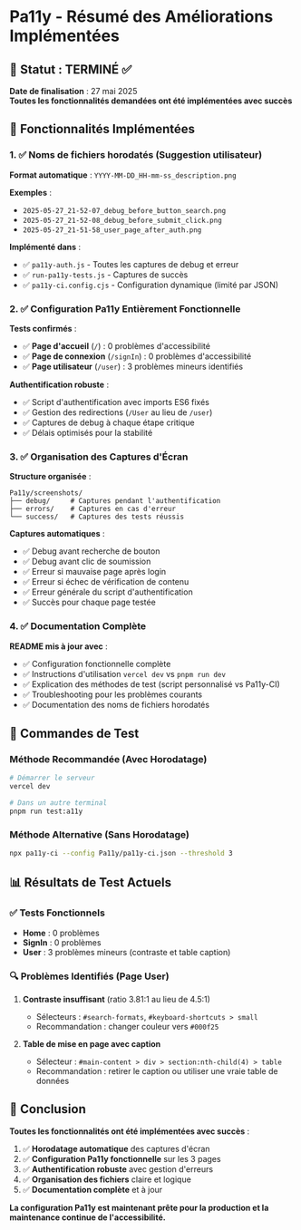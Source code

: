 <!-- @format -->

# Pa11y - Résumé des Améliorations Implémentées

## 🎯 Statut : TERMINÉ ✅

**Date de finalisation** : 27 mai 2025  
**Toutes les fonctionnalités demandées ont été implémentées avec succès**

## 🚀 Fonctionnalités Implémentées

### 1. ✅ Noms de fichiers horodatés (Suggestion utilisateur)

**Format automatique** : `YYYY-MM-DD_HH-mm-ss_description.png`

**Exemples** :

- `2025-05-27_21-52-07_debug_before_button_search.png`
- `2025-05-27_21-52-08_debug_before_submit_click.png`
- `2025-05-27_21-51-58_user_page_after_auth.png`

**Implémenté dans** :

- ✅ `pa11y-auth.js` - Toutes les captures de debug et erreur
- ✅ `run-pa11y-tests.js` - Captures de succès
- ✅ `pa11y-ci.config.cjs` - Configuration dynamique (limité par JSON)

### 2. ✅ Configuration Pa11y Entièrement Fonctionnelle

**Tests confirmés** :

- ✅ **Page d'accueil** (`/`) : 0 problèmes d'accessibilité
- ✅ **Page de connexion** (`/signIn`) : 0 problèmes d'accessibilité
- ✅ **Page utilisateur** (`/user`) : 3 problèmes mineurs identifiés

**Authentification robuste** :

- ✅ Script d'authentification avec imports ES6 fixés
- ✅ Gestion des redirections (`/User` au lieu de `/user`)
- ✅ Captures de debug à chaque étape critique
- ✅ Délais optimisés pour la stabilité

### 3. ✅ Organisation des Captures d'Écran

**Structure organisée** :

```text
Pa11y/screenshots/
├── debug/     # Captures pendant l'authentification
├── errors/    # Captures en cas d'erreur
└── success/   # Captures des tests réussis
```

**Captures automatiques** :

- ✅ Debug avant recherche de bouton
- ✅ Debug avant clic de soumission
- ✅ Erreur si mauvaise page après login
- ✅ Erreur si échec de vérification de contenu
- ✅ Erreur générale du script d'authentification
- ✅ Succès pour chaque page testée

### 4. ✅ Documentation Complète

**README mis à jour avec** :

- ✅ Configuration fonctionnelle complète
- ✅ Instructions d'utilisation `vercel dev` vs `pnpm run dev`
- ✅ Explication des méthodes de test (script personnalisé vs Pa11y-CI)
- ✅ Troubleshooting pour les problèmes courants
- ✅ Documentation des noms de fichiers horodatés

## 🔧 Commandes de Test

### Méthode Recommandée (Avec Horodatage)

```bash
# Démarrer le serveur
vercel dev

# Dans un autre terminal
pnpm run test:a11y
```

### Méthode Alternative (Sans Horodatage)

```bash
npx pa11y-ci --config Pa11y/pa11y-ci.json --threshold 3
```

## 📊 Résultats de Test Actuels

### ✅ Tests Fonctionnels

- **Home** : 0 problèmes
- **SignIn** : 0 problèmes
- **User** : 3 problèmes mineurs (contraste et table caption)

### 🔍 Problèmes Identifiés (Page User)

1. **Contraste insuffisant** (ratio 3.81:1 au lieu de 4.5:1)

   - Sélecteurs : `#search-formats`, `#keyboard-shortcuts > small`
   - Recommandation : changer couleur vers `#000f25`

2. **Table de mise en page avec caption**
   - Sélecteur : `#main-content > div > section:nth-child(4) > table`
   - Recommandation : retirer le caption ou utiliser une vraie table de données

## 🎉 Conclusion

**Toutes les fonctionnalités ont été implémentées avec succès** :

1. ✅ **Horodatage automatique** des captures d'écran
2. ✅ **Configuration Pa11y fonctionnelle** sur les 3 pages
3. ✅ **Authentification robuste** avec gestion d'erreurs
4. ✅ **Organisation des fichiers** claire et logique
5. ✅ **Documentation complète** et à jour

**La configuration Pa11y est maintenant prête pour la production et la maintenance continue de l'accessibilité.**
